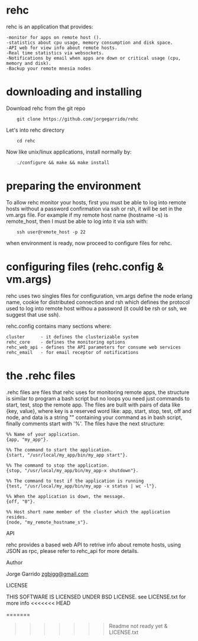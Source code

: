 rehc
====

rehc is an application that provides:

	-monitor for apps on remote host ().
	-statistics about cpu usage, memory consumption and disk space.
	-API web for view info about remote hosts.
	-Real time statistics via websockets.
	-Notifications by email when apps are down or critical usage (cpu, memory and disk).
	-Backup your remote mnesia nodes
	
	
downloading and installing
====

Download rehc from the git repo

		git clone https://github.com/jorgegarrido/rehc
		
Let's into rehc directory

		cd rehc
		
Now like unix/linux applications, install normally by:

		./configure && make && make install
	
preparing the environment
====

To allow rehc monitor your hosts, first you must be able to log into remote hosts without a password confirmation via
ssh or rsh, it will be set in the vm.args file.
For example if my remote host name (hostname -s) is remote_host, then I must be able to log into it via ssh with:

		ssh user@remote_host -p 22
		

when environment is ready, now proceed to configure files for rehc.

configuring files (rehc.config & vm.args)
====

rehc uses two singles files for configuration, vm.args define the node erlang name, cookie for distributed connection
and rsh which defines the protocol used to log into remote host withou a password (it could be rsh or ssh, we 
suggest that use ssh).

rehc.config contains many sections where:

	cluster      - it defines the clusterizable system
	rehc_core    - defines the monitoring options
	rehc_web_api - defines the API parameters for consume web services
	rehc_email   - for email receptor of notifications


the .rehc files
====

.rehc files are files that rehc uses for monitoring remote apps, the structure is similar to program a 
bash script but no loops you need just commands to start, test, stop the remote app. The files are built 
with pairs of data like {key, value}, where key is a reserved word like: app, start, stop, test, off and node,
and data is a string "" containing your command as in bash script, finally comments start with '%'.
The files have the next structure:

	%% Name of your application.
	{app, "my_app"}.

	%% The command to start the application.
	{start, "/usr/local/my_app/bin/my_app start"}.

	%% The command to stop the application.
	{stop, "/usr/local/my_app/bin/my_app-x shutdown"}.

	%% The command to test if the application is running
	{test, "/usr/local/my_app/bin/my_app -x status | wc -l"}.

	%% When the application is down, the message.
	{off, "0"}.
	
	%% Host short name member of the cluster which the application resides.
	{node, "my_remote_hostname_s"}.
	

API

rehc provides a based web API to retrive info about remote hosts, using JSON as rpc, please
refer to rehc_api for more details.


Author

Jorge Garrido <zgbjgg@gmail.com>

LICENSE	

THIS SOFTWARE IS LICENSED UNDER BSD LICENSE. see LICENSE.txt for more info
<<<<<<< HEAD
			
			
			
			
=======

>>>>>>> Readme not ready yet & LICENSE.txt
